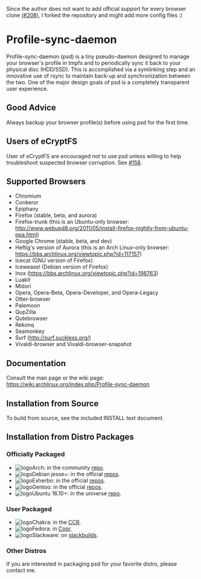Since the author does not want to add official support for every browser clone [(#208)](https://github.com/graysky2/profile-sync-daemon/issues/208#issuecomment-323164345), I forked the repository and might add more config files :)

# Profile-sync-daemon
Profile-sync-daemon (psd) is a tiny pseudo-daemon designed to manage your browser's profile in tmpfs and to periodically sync it back to your physical disc (HDD/SSD). This is accomplished via a symlinking step and an innovative use of rsync to maintain back-up and synchronization between the two. One of the major design goals of psd is a completely transparent user experience.

## Good Advice
Always backup your browser profile(s) before using psd for the first time.

## Users of eCryptFS
User of eCryptFS are encouraged not to use psd unless willing to help troubleshoot suspected browser corruption. See [#158](https://github.com/graysky2/profile-sync-daemon/issues/158).

## Supported Browsers
* Chromium
* Conkeror
* Epiphany
* Firefox (stable, beta, and aurora)
* Firefox-trunk (this is an Ubuntu-only browser: http://www.webupd8.org/2011/05/install-firefox-nightly-from-ubuntu-ppa.html)
* Google Chrome (stable, beta, and dev)
* Heftig's version of Aurora (this is an Arch Linux-only browser: https://bbs.archlinux.org/viewtopic.php?id=117157)
* Icecat (GNU version of Firefox)
* Iceweasel (Debian version of Firefox)
* Inox (https://bbs.archlinux.org/viewtopic.php?id=198763)
* Luakit
* Midori
* Opera, Opera-Beta, Opera-Developer, and Opera-Legacy
* Otter-browser
* Palemoon
* QupZilla
* Qutebrowser
* Rekonq
* Seamonkey
* Surf (http://surf.suckless.org/)
* Vivaldi-browser and Vivaldi-browser-snapshot

## Documentation
Consult the man page or the wiki page: https://wiki.archlinux.org/index.php/Profile-sync-daemon

## Installation from Source
To build from source, see the included INSTALL text document.

## Installation from Distro Packages
### Officially Packaged
* ![logo](http://www.monitorix.org/imgs/archlinux.png "arch logo")Arch: in the community [repo](https://www.archlinux.org/packages/community/any/profile-sync-daemon/).
* ![logo](http://freedos-32.sourceforge.net/lean/debian_logo.png "debian logo")Debian jesse+: in the official [repos](https://packages.debian.org/unstable/profile-sync-daemon).
* ![logo](https://upload.wikimedia.org/wikipedia/commons/thumb/a/a0/Logo_Exherbo.svg/32px-Logo_Exherbo.svg.png "exherbo logo")Exherbo: in the official [repos](http://git.exherbo.org/summer/packages/net-www/profile-sync-daemon).
* ![logo](http://www.monitorix.org/imgs/gentoo.png "gentoo logo")Gentoo: in the official [repos](http://packages.gentoo.org/package/www-misc/profile-sync-daemon).
* ![logo](http://www.monitorix.org/imgs/ubuntu.png "ubuntu logo")Ubuntu 16.10+: in the universe [repo](https://packages.ubuntu.com/search?keywords=profile-sync-daemon).

### User Packaged
* ![logo](https://i.postimg.cc/4x1Wtnkr/Chakra-shiny.png "chakra logo")Chakra: in the [CCR](https://ccr.chakralinux.org/packages.php?O=0&K=profile-sync-daemon).
* ![logo](https://www.monitorix.org/imgs/fedora.png "fedora logo")Fedora: in [Copr](https://copr.fedorainfracloud.org/coprs/szasza/Profile-sync-daemon/).
* ![logo](http://wiki.codeblocks.org/images/8/8b/Slackware-logo_32.png "slack logo")Slackware: on [slackbuilds](http://slackbuilds.org/apps/profile-sync-daemon/).

### Other Distros
If you are interested in packaging psd for your favorite distro, please contact me.
